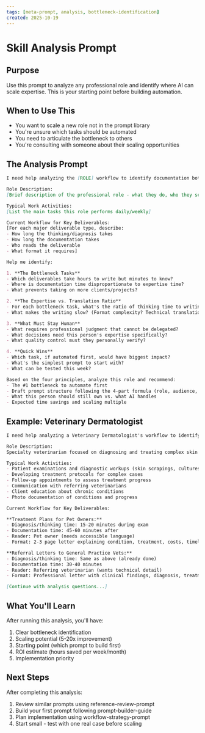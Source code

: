 ```yaml
---
tags: [meta-prompt, analysis, bottleneck-identification]
created: 2025-10-19
---
```

# Skill Analysis Prompt

## Purpose

Use this prompt to analyze any professional role and identify where AI can scale expertise. This is your starting point before building automation.

## When to Use This

- You want to scale a new role not in the prompt library
- You're unsure which tasks should be automated
- You need to articulate the bottleneck to others
- You're consulting with someone about their scaling opportunities

## The Analysis Prompt

```markdown
I need help analyzing the [ROLE] workflow to identify documentation bottlenecks where AI can scale expertise.

Role Description:
[Brief description of the professional role - what they do, who they serve]

Typical Work Activities:
[List the main tasks this role performs daily/weekly]

Current Workflow for Key Deliverables:
[For each major deliverable type, describe:
- How long the thinking/diagnosis takes
- How long the documentation takes
- Who reads the deliverable
- What format it requires]

Help me identify:

1. **The Bottleneck Tasks**
- Which deliverables take hours to write but minutes to know?
- Where is documentation time disproportionate to expertise time?
- What prevents taking on more clients/projects?

2. **The Expertise vs. Translation Ratio**
- For each bottleneck task, what's the ratio of thinking time to writing time?
- What makes the writing slow? (Format complexity? Technical translation? Length?)

3. **What Must Stay Human**
- What requires professional judgment that cannot be delegated?
- What decisions need this person's expertise specifically?
- What quality control must they personally verify?

4. **Quick Wins**
- Which task, if automated first, would have biggest impact?
- What's the simplest prompt to start with?
- What can be tested this week?

Based on the four principles, analyze this role and recommend:
- The #1 bottleneck to automate first
- Draft prompt structure following the 4-part formula (role, audience, goal, constraints)
- What this person should still own vs. what AI handles
- Expected time savings and scaling multiple
```

## Example: Veterinary Dermatologist

```markdown
I need help analyzing a Veterinary Dermatologist's workflow to identify documentation bottlenecks.

Role Description:
Specialty veterinarian focused on diagnosing and treating complex skin conditions, allergies, and dermatological diseases in pets. Sees referred cases from general practice vets and directly from pet owners. Mix of acute issues and chronic condition management.

Typical Work Activities:
- Patient examinations and diagnostic workups (skin scrapings, cultures, biopsies)
- Developing treatment protocols for complex cases
- Follow-up appointments to assess treatment progress
- Communication with referring veterinarians
- Client education about chronic conditions
- Photo documentation of conditions and progress

Current Workflow for Key Deliverables:

**Treatment Plans for Pet Owners:**
- Diagnosis/thinking time: 15-20 minutes during exam
- Documentation time: 45-60 minutes after
- Reader: Pet owner (needs accessible language)
- Format: 2-3 page letter explaining condition, treatment, costs, timeline

**Referral Letters to General Practice Vets:**
- Diagnosis/thinking time: Same as above (already done)
- Documentation time: 30-40 minutes
- Reader: Referring veterinarian (wants technical detail)
- Format: Professional letter with clinical findings, diagnosis, treatment protocol

[Continue with analysis questions...]
```

## What You'll Learn

After running this analysis, you'll have:
1. Clear bottleneck identification
2. Scaling potential (5-20x improvement)
3. Starting point (which prompt to build first)
4. ROI estimate (hours saved per week/month)
5. Implementation priority

## Next Steps

After completing this analysis:
1. Review similar prompts using reference-review-prompt
2. Build your first prompt following prompt-builder-guide
3. Plan implementation using workflow-strategy-prompt
4. Start small - test with one real case before scaling
